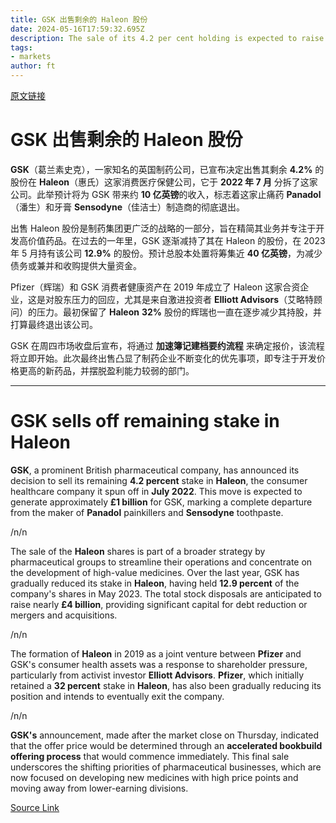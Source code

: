 ```yaml
---
title: GSK 出售剩余的 Haleon 股份
date: 2024-05-16T17:59:32.695Z
description: The sale of its 4.2 per cent holding is expected to raise around £1bn
tags: 
- markets
author: ft
---
```


[原文链接](https://ft.com/content/557b7f43-da17-46b6-aa1c-740c1859fa96)

# GSK 出售剩余的 Haleon 股份 

**GSK**（葛兰素史克），一家知名的英国制药公司，已宣布决定出售其剩余 **4.2%** 的股份在 **Haleon**（惠氏）这家消费医疗保健公司，它于 **2022 年 7 月** 分拆了这家公司。此举预计将为 GSK 带来约 **10 亿英镑**的收入，标志着这家止痛药 **Panadol**（潘生）和牙膏 **Sensodyne**（佳洁士）制造商的彻底退出。 

出售 Haleon 股份是制药集团更广泛的战略的一部分，旨在精简其业务并专注于开发高价值药品。在过去的一年里，GSK 逐渐减持了其在 Haleon 的股份，在 2023 年 5 月持有该公司 **12.9%** 的股份。预计总股本处置将筹集近 **40 亿英镑**，为减少债务或兼并和收购提供大量资金。 

Pfizer（辉瑞）和 GSK 消费者健康资产在 2019 年成立了 Haleon 这家合资企业，这是对股东压力的回应，尤其是来自激进投资者 **Elliott Advisors**（艾略特顾问）的压力。最初保留了 **Haleon** **32%** 股份的辉瑞也一直在逐步减少其持股，并打算最终退出该公司。 

GSK 在周四市场收盘后宣布，将通过 **加速簿记建档要约流程** 来确定报价，该流程将立即开始。此次最终出售凸显了制药企业不断变化的优先事项，即专注于开发价格更高的新药品，并摆脱盈利能力较弱的部门。

---

# GSK sells off remaining stake in Haleon 

**GSK**, a prominent British pharmaceutical company, has announced its decision to sell its remaining **4.2 percent** stake in **Haleon**, the consumer healthcare company it spun off in **July 2022**. This move is expected to generate approximately **£1 billion** for GSK, marking a complete departure from the maker of **Panadol** painkillers and **Sensodyne** toothpaste. 

/n/n

The sale of the **Haleon** shares is part of a broader strategy by pharmaceutical groups to streamline their operations and concentrate on the development of high-value medicines. Over the last year, GSK has gradually reduced its stake in **Haleon**, having held **12.9 percent** of the company's shares in May 2023. The total stock disposals are anticipated to raise nearly **£4 billion**, providing significant capital for debt reduction or mergers and acquisitions. 

/n/n

The formation of **Haleon** in 2019 as a joint venture between **Pfizer** and GSK's consumer health assets was a response to shareholder pressure, particularly from activist investor **Elliott Advisors**. **Pfizer**, which initially retained a **32 percent** stake in **Haleon**, has also been gradually reducing its position and intends to eventually exit the company. 

/n/n

**GSK's** announcement, made after the market close on Thursday, indicated that the offer price would be determined through an **accelerated bookbuild offering process** that would commence immediately. This final sale underscores the shifting priorities of pharmaceutical businesses, which are now focused on developing new medicines with high price points and moving away from lower-earning divisions.

[Source Link](https://ft.com/content/557b7f43-da17-46b6-aa1c-740c1859fa96)

